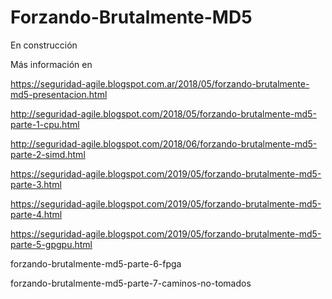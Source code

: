 # Forzando-Brutalmente-MD5

En construcción

Más información en 

https://seguridad-agile.blogspot.com.ar/2018/05/forzando-brutalmente-md5-presentacion.html

http://seguridad-agile.blogspot.com/2018/05/forzando-brutalmente-md5-parte-1-cpu.html

http://seguridad-agile.blogspot.com/2018/06/forzando-brutalmente-md5-parte-2-simd.html

https://seguridad-agile.blogspot.com/2019/05/forzando-brutalmente-md5-parte-3.html

https://seguridad-agile.blogspot.com/2019/05/forzando-brutalmente-md5-parte-4.html

https://seguridad-agile.blogspot.com/2019/05/forzando-brutalmente-md5-parte-5-gpgpu.html

forzando-brutalmente-md5-parte-6-fpga

forzando-brutalmente-md5-parte-7-caminos-no-tomados



